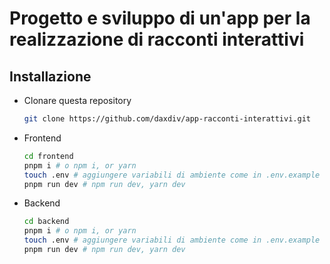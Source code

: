 # Progetto e sviluppo di un'app per la realizzazione di racconti interattivi

## Installazione

- Clonare questa repository
  ```bash
  git clone https://github.com/daxdiv/app-racconti-interattivi.git
  ```
- Frontend
  ```bash
  cd frontend
  pnpm i # o npm i, or yarn
  touch .env # aggiungere variabili di ambiente come in .env.example
  pnpm run dev # npm run dev, yarn dev
  ```
- Backend
  ```bash
  cd backend
  pnpm i # o npm i, or yarn
  touch .env # aggiungere variabili di ambiente come in .env.example
  pnpm run dev # npm run dev, yarn dev
  ```
